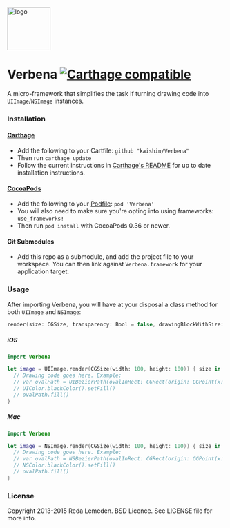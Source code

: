 <img src="https://raw.github.com/kaishin/Verbena/master/logo.png" width="100" alt="logo" />

# Verbena [![Carthage compatible](https://img.shields.io/badge/Carthage-compatible-4BC51D.svg?style=flat)](https://github.com/Carthage/Carthage)

A micro-framework that simplifies the task if turning drawing code into `UIImage`/`NSImage` instances.

### Installation
#### [Carthage](https://github.com/Carthage/Carthage)

- Add the following to your Cartfile: `github "kaishin/Verbena"`
- Then run `carthage update`
- Follow the current instructions in [Carthage's README][carthage-installation]
for up to date installation instructions.

[carthage-installation]: https://github.com/Carthage/Carthage#adding-frameworks-to-an-application

#### [CocoaPods](http://cocoapods.org)

- Add the following to your [Podfile](http://guides.cocoapods.org/using/the-podfile.html): `pod 'Verbena'`
- You will also need to make sure you're opting into using frameworks: `use_frameworks!`
- Then run `pod install` with CocoaPods 0.36 or newer.

#### Git Submodules

- Add this repo as a submodule, and add the project file to your workspace. You
can then link against `Verbena.framework` for your application target.

### Usage

After importing Verbena, you will have at your disposal a class method for both `UIImage` and `NSImage`:

```swift
render(size: CGSize, transparency: Bool = false, drawingBlockWithSize: CGSize -> Void)`
```

##### iOS

```swift
import Verbena

let image = UIImage.render(CGSize(width: 100, height: 100)) { size in
  // Drawing code goes here. Example:
  // var ovalPath = UIBezierPath(ovalInRect: CGRect(origin: CGPoint(x: 0, y: 0), size: size))
  // UIColor.blackColor().setFill()
  // ovalPath.fill()
}
```

##### Mac

```swift
import Verbena

let image = NSImage.render(CGSize(width: 100, height: 100)) { size in
  // Drawing code goes here. Example:
  // var ovalPath = NSBezierPath(ovalInRect: CGRect(origin: CGPoint(x: 0, y: 0), size: size))
  // NSColor.blackColor().setFill()
  // ovalPath.fill()
}
```

### License

Copyright 2013-2015 Reda Lemeden. BSD Licence. See LICENSE file for more info.
